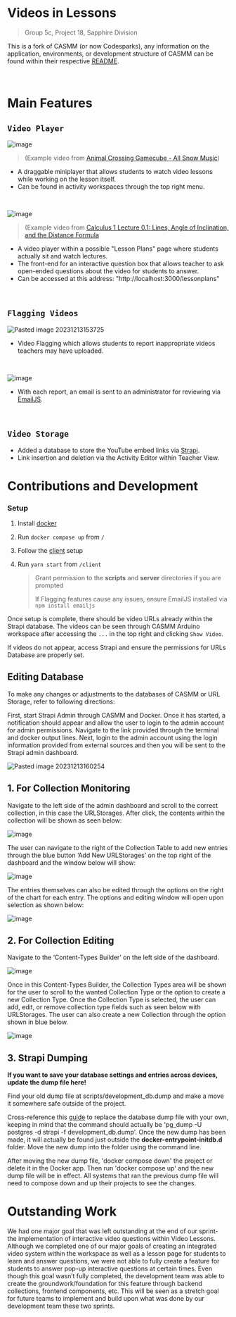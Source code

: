 # Videos in Lessons

> Group 5c, Project 18, Sapphire Division

This is a fork of CASMM (or now Codesparks), any information on the application, environments, or development structure of CASMM can be found within their respective [README](https://github.com/UFWebApps2-0/code-sparks/blob/develop/README.md).

<br/>

# Main Features

## `Video Player`

![image](https://github.com/CEN3031-5c/Sapphire-Project18-5c/assets/88823380/62887e21-478a-47eb-a29d-a7e7b2dd28e0)
> (Example video from [Animal Crossing Gamecube - All Snow Music](https://www.youtube.com/watch?v=fRozdaGG01M))

- A draggable miniplayer that allows students to watch video lessons while working on the lesson itself.
- Can be found in activity workspaces through the top right menu. 

<br/>

![image](https://github.com/CEN3031-5c/Sapphire-Project18-5c/assets/88823380/7fb5d988-0009-4ee7-a0dd-0d7682ea92d4)
> (Example video from [Calculus 1 Lecture 0.1: Lines, Angle of Inclination, and the Distance Formula](https://www.youtube.com/watch?v=fYyARMqiaag&ab_channel=ProfessorLeonard)

- A video player within a possible "Lesson Plans" page where students actually sit and watch lectures.
- The front-end for an interactive question box that allows teacher to ask open-ended questions about the video for students to answer.
- Can be accessed at this address: "http://localhost:3000/lessonplans" 

<br/>

## `Flagging Videos`

![Pasted image 20231213153725](https://github.com/CEN3031-5c/Sapphire-Project18-5c/assets/88823380/8b9e4bff-023d-4fce-81e6-3fd7440f00cb)

- Video Flagging which allows students to report inappropriate videos teachers may have uploaded.

<br/>

![image](https://github.com/CEN3031-5c/Sapphire-Project18-5c/assets/88823380/e0a9c1d5-1a71-469f-b174-1ffc206e57c0)

- With each report, an email is sent to an administrator for reviewing via [EmailJS](https://www.emailjs.com/).

<br/>

## `Video Storage`

- Added a database to store the YouTube embed links via [Strapi](https://docs-v3.strapi.io/developer-docs/latest/getting-started/introduction.html).
- Link insertion and deletion via the Activity Editor within Teacher View.

# Contributions and Development

### Setup

1. Install [docker](https://docs.docker.com/get-docker/)

2. Run `docker compose up` from `/`

3. Follow the [client](/client#setup) setup

4. Run `yarn start` from `/client`

   > Grant permission to the **scripts** and **server** directories if you are prompted
   > 
   > If Flagging features cause any issues, ensure EmailJS installed via `npm install emailjs`
   
Once setup is complete, there should be video URLs already within the Strapi database. 
The videos can be seen through CASMM Arduino workspace after accessing the `...` in the top right and clicking `Show Video`.

If videos do not appear, access Strapi and ensure the permissions for URLs Database are properly set.

## Editing Database

To make any changes or adjustments to the databases of CASMM or URL Storage, refer to following directions:

First, start Strapi Admin through CASMM and Docker. Once it has started, a notification should appear and allow the user to login to the admin account for admin permissions. Navigate to the link provided through the terminal and docker output lines. Next, login to the admin account using the login information provided from external sources and then you will be sent to the Strapi admin dashboard. 

![Pasted image 20231213160254](https://github.com/CEN3031-5c/Sapphire-Project18-5c/assets/88823380/c0117205-469f-482a-be22-2d9b43c48613)

## 1. For Collection Monitoring
   
Navigate to the left side of the admin dashboard and scroll to the correct collection, in this case the URLStorages. After click, the contents within the collection will be shown as seen below:

![image](https://github.com/CEN3031-5c/Sapphire-Project18-5c/assets/88823380/d7148355-0a74-44e0-b1a1-8f85fe621794)

The user can navigate to the right of the Collection Table to add new entries through the blue button ‘Add New URLStorages’ on the top right of the dashboard and the window below will show:

![image](https://github.com/CEN3031-5c/Sapphire-Project18-5c/assets/88823380/98d31d85-3abe-471f-97d7-0f855084aae9)

The entries themselves can also be edited through the options on the right of the chart for each entry. The options and editing window will open upon selection as shown below:

![image](https://github.com/CEN3031-5c/Sapphire-Project18-5c/assets/88823380/6380d129-1099-4031-a4ee-8aeccfeb45e2)

## 2. For Collection Editing
   
Navigate to the ‘Content-Types Builder’ on the left side of the dashboard.

![image](https://github.com/CEN3031-5c/Sapphire-Project18-5c/assets/88823380/c1f2436d-5cb6-4ca1-89c5-a84b53a5e941)

Once in this Content-Types Builder, the Collection Types area will be shown for the user to scroll to the wanted Collection Type or the option to create a new Collection Type. Once the Collection Type is selected, the user can add, edit, or remove collection type fields such as seen below with URLStorages. The user can also create a new Collection through the option shown in blue below. 

![image](https://github.com/CEN3031-5c/Sapphire-Project18-5c/assets/88823380/e353ad48-95da-4e0a-a3a3-af671c823637)

## 3. Strapi Dumping
**If you want to save your database settings and entries across devices, update the dump file here!**

Find your old dump file at scripts/development_db.dump and make a move it somewhere safe outside of the project.

Cross-reference this [guide](https://github.com/DavidMagda/CaSMM_fork_2023/blob/develop/scripts/readme.md) to replace the database dump file with your own, keeping in mind that the command should actually be 'pg_dump -U postgres -d strapi -f development_db.dump'. Once the new dump has been made, it will actually be found just outside the **docker-entrypoint-initdb.d** folder. Move the new dump into the folder using the command line.

After moving the new dump file, 'docker compose down' the project or delete it in the Docker app. Then run 'docker compose up' and the new dump file will be in effect. All systems that ran the previous dump file will need to compose down and up their projects to see the changes.

# Outstanding Work
We had one major goal that was left outstanding at the end of our sprint- the implementation of interactive video questions within Video Lessons. Although we completed one of our major goals of creating an integrated video system within the workspace as well as a lesson page for students to learn and answer questions, we were not able to fully create a feature for students to answer pop-up interactive questions at certain times. Even though this goal wasn’t fully completed, the development team was able to create the groundwork/foundation for this feature through backend collections, frontend components, etc. This will be seen as a stretch goal for future teams to implement and build upon what was done by our development team these two sprints.

